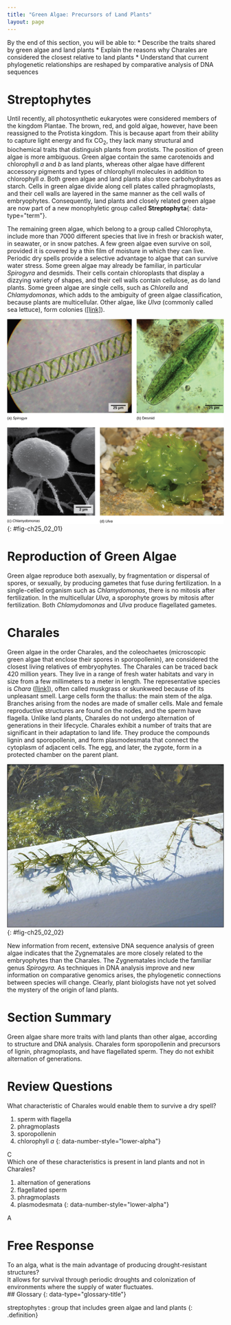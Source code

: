 ```yaml
---
title: "Green Algae: Precursors of Land Plants"
layout: page
---
```



<div data-type="abstract" markdown="1">
By the end of this section, you will be able to:
* Describe the traits shared by green algae and land plants
* Explain the reasons why Charales are considered the closest relative to land plants
* Understand that current phylogenetic relationships are reshaped by comparative analysis of DNA sequences

</div>

# Streptophytes

Until recently, all photosynthetic eukaryotes were considered members of the kingdom Plantae. The brown, red, and gold algae, however, have been reassigned to the Protista kingdom. This is because apart from their ability to capture light energy and fix CO<sub>2</sub>, they lack many structural and biochemical traits that distinguish plants from protists. The position of green algae is more ambiguous. Green algae contain the same carotenoids and chlorophyll *a* and *b* as land plants, whereas other algae have different accessory pigments and types of chlorophyll molecules in addition to chlorophyll *a*. Both green algae and land plants also store carbohydrates as starch. Cells in green algae divide along cell plates called phragmoplasts, and their cell walls are layered in the same manner as the cell walls of embryophytes. Consequently, land plants and closely related green algae are now part of a new monophyletic group called **Streptophyta**{: data-type="term"}.

The remaining green algae, which belong to a group called Chlorophyta, include more than 7000 different species that live in fresh or brackish water, in seawater, or in snow patches. A few green algae even survive on soil, provided it is covered by a thin film of moisture in which they can live. Periodic dry spells provide a selective advantage to algae that can survive water stress. Some green algae may already be familiar, in particular *Spirogyra* and desmids. Their cells contain chloroplasts that display a dizzying variety of shapes, and their cell walls contain cellulose, as do land plants. Some green algae are single cells, such as *Chlorella* and<em> Chlamydomonas</em>, which adds to the ambiguity of green algae classification, because plants are multicellular. Other algae, like <em>Ulva </em>(commonly called sea lettuce), form colonies ([\[link\]](#fig-ch25_02_01)).

 ![Light micrograph A shows rectangular Spirogyra cells linked in a chain. Light micrograph B shows a oval green desmid cell. Electron micrograph C shows egg-shaped Chlamydomonas cells attached to thin stalks. Photo D shows a colony of Ulva that resembles leaf lettuce.](../resources/Figure_25_02_01abcd.jpg "Chlorophyta include (a) Spirogyra, (b) desmids, (c) Chlamydomonas, and (d) Ulva. Desmids and Chlamydomonas are single-celled organisms, Spirogyra forms chains of cells, and Ulva forms colonies resembling leaves (credit b: modification of work by Derek Keats; credit c: modification of work by Dartmouth Electron Microscope Facility, Dartmouth College; credit d: modification of work by Holger Krisp; scale-bar data from Matt Russell)"){: #fig-ch25_02_01}

# Reproduction of Green Algae

Green algae reproduce both asexually, by fragmentation or dispersal of spores, or sexually, by producing gametes that fuse during fertilization. In a single-celled organism such as *Chlamydomonas*, there is no mitosis after fertilization. In the multicellular *Ulva*, a sporophyte grows by mitosis after fertilization. Both <em>Chlamydomonas </em>and *Ulva* produce flagellated gametes.

# Charales

Green algae in the order Charales, and the coleochaetes (microscopic green algae that enclose their spores in sporopollenin), are considered the closest living relatives of embryophytes. The Charales can be traced back 420 million years. They live in a range of fresh water habitats and vary in size from a few millimeters to a meter in length. The representative species is *Chara* ([\[link\]](#fig-ch25_02_02)), often called muskgrass or skunkweed because of its unpleasant smell. Large cells form the thallus: the main stem of the alga. Branches arising from the nodes are made of smaller cells. Male and female reproductive structures are found on the nodes, and the sperm have flagella. Unlike land plants, Charales do not undergo alternation of generations in their lifecycle. Charales exhibit a number of traits that are significant in their adaptation to land life. They produce the compounds lignin and sporopollenin, and form plasmodesmata that connect the cytoplasm of adjacent cells. The egg, and later, the zygote, form in a protected chamber on the parent plant.

 ![ Chara is a water plant with a long, flexible green stem. Whorls of slender stalks periodically radiate from the stem.](../resources/Figure_25_02_02.jpg "The representative alga, Chara, is a noxious weed in Florida, where it clogs waterways. (credit: South Florida Information Access, U.S. Geological Survey)"){: #fig-ch25_02_02}

New information from recent, extensive DNA sequence analysis of green algae indicates that the Zygnematales are more closely related to the embryophytes than the Charales. The Zygnematales include the familiar genus <em>Spirogyra. </em>As techniques in DNA analysis improve and new information on comparative genomics arises, the phylogenetic connections between species will change. Clearly, plant biologists have not yet solved the mystery of the origin of land plants.

# Section Summary

Green algae share more traits with land plants than other algae, according to structure and DNA analysis. Charales form sporopollenin and precursors of lignin, phragmoplasts, and have flagellated sperm. They do not exhibit alternation of generations.

# Review Questions

<div data-type="exercise" class="exercise">
<div data-type="problem" class="problem" markdown="1">
What characteristic of Charales would enable them to survive a dry spell?

1.  sperm with flagella
2.  phragmoplasts
3.  sporopollenin
4.  chlorophyll *a*
{: data-number-style="lower-alpha"}

</div>
<div data-type="solution" class="solution" markdown="1">
C

</div>
</div>

<div data-type="exercise" class="exercise">
<div data-type="problem" class="problem" markdown="1">
Which one of these characteristics is present in land plants and not in Charales?

1.  alternation of generations
2.  flagellated sperm
3.  phragmoplasts
4.  plasmodesmata
{: data-number-style="lower-alpha"}

</div>
<div data-type="solution" class="solution" markdown="1">
A

</div>
</div>

# Free Response

<div data-type="exercise" class="exercise">
<div data-type="problem" class="problem" markdown="1">
To an alga, what is the main advantage of producing drought-resistant structures?

</div>
<div data-type="solution" class="solution" markdown="1">
It allows for survival through periodic droughts and colonization of environments where the supply of water fluctuates.

</div>
</div>

<div data-type="glossary" markdown="1">
## Glossary
{: data-type="glossary-title"}

streptophytes
: group that includes green algae and land plants
{: .definition}

</div>

